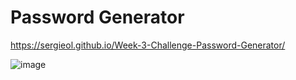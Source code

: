 # Password Generator

https://sergieol.github.io/Week-3-Challenge-Password-Generator/

![image](https://user-images.githubusercontent.com/98509170/155865934-a601a1cc-dc6f-4f35-8c24-07ef91b9770c.png)
